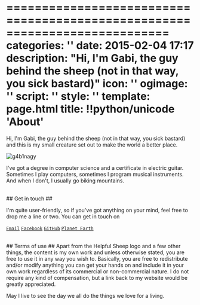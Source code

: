 ===========================================================================
categories: ''
date: 2015-02-04 17:17
description: "Hi, I'm Gabi, the guy behind the sheep (not in that way, you sick bastard)"
icon: ''
ogimage: ''
script: ''
style: ''
template: page.html
title: !!python/unicode 'About'
===========================================================================

Hi, I'm Gabi, the guy behind the sheep (not in that way, you sick bastard) and this is my small creature set out to make the world a better place.

<img class="img-full" src="gabi.jpg" alt="g4b1nagy">

I've got a degree in computer science and a certificate in electric guitar. Sometimes I play computers, sometimes I program musical instruments. And when I don't, I usually go biking mountains.



<br>
## Get in touch ##

I'm quite user-friendly, so if you've got anything on your mind, feel free to drop me a line or two. You can get in touch on

<a id="email" href="mailto:gabi_screw_your_spam@helpfulsheep.com"><code>Email</code></a> [`Facebook`](https://www.facebook.com/g4b1nagy) [`GitHub`](https://github.com/g4b1nagy/) [`Planet Earth`](https://goo.gl/maps/lomyJ)



<br>
## Terms of use ##
Apart from the Helpful Sheep logo and a few other things, the content is my own work and unless otherwise stated, you are free to use it in any way you wish to. Basically, you are free to redistribute and/or modify anything you can get your hands on and include it in your own work regardless of its commercial or non-commercial nature. I do not require any kind of compensation, but a link back to my website would be greatly appreciated.

May I live to see the day we all do the things we love for a living.
